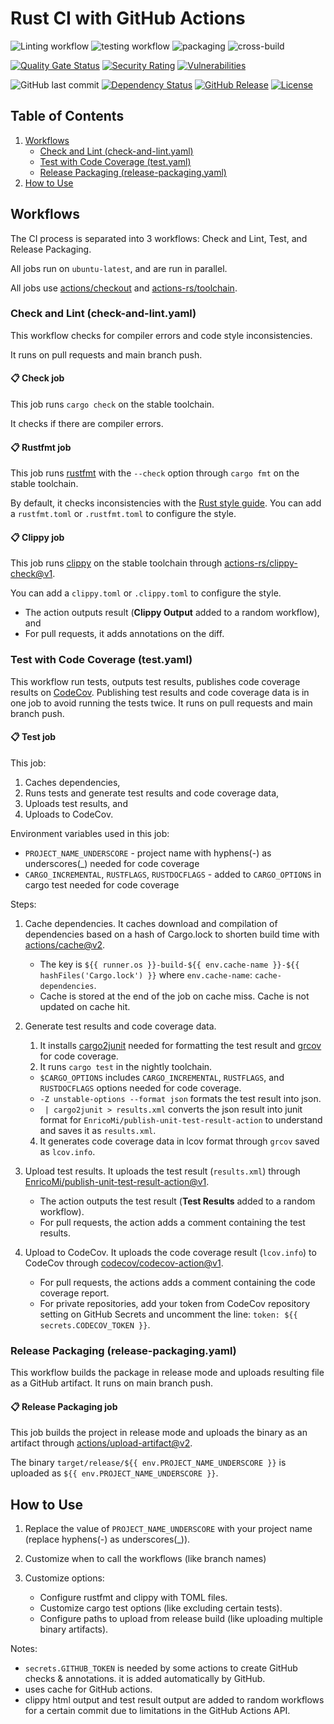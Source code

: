 # Rust CI with GitHub Actions

![Linting workflow](https://github.com/yonasBSD/rust-ci-github-actions-workflow/actions/workflows/lint.yaml/badge.svg)
![testing workflow](https://github.com/yonasBSD/rust-ci-github-actions-workflow/actions/workflows/test-with-coverage.yaml/badge.svg)
![packaging](https://github.com/yonasBSD/rust-ci-github-actions-workflow/actions/workflows/release-packaging.yaml/badge.svg)
![cross-build](https://github.com/yonasBSD/rust-ci-github-actions-workflow/actions/workflows/cross-build.yaml/badge.svg)

[![Quality Gate Status](https://sonarcloud.io/api/project_badges/measure?project=yonasBSD_rust-ci-github-actions-workflow&metric=alert_status)](https://sonarcloud.io/summary/new_code?id=yonasBSD_rust-ci-github-actions-workflow)
[![Security Rating](https://sonarcloud.io/api/project_badges/measure?project=yonasBSD_rust-ci-github-actions-workflow&metric=security_rating)](https://sonarcloud.io/summary/new_code?id=yonasBSD_rust-ci-github-actions-workflow)
[![Vulnerabilities](https://sonarcloud.io/api/project_badges/measure?project=yonasBSD_rust-ci-github-actions-workflow&metric=vulnerabilities)](https://sonarcloud.io/summary/new_code?id=yonasBSD_rust-ci-github-actions-workflow)
<!--[![codecov](https://codecov.io/gh/yonasBSD/rust-ci-github-actions-workflow/branch/main/graph/badge.svg?token=SLIHSUWHT2)](https://codecov.io/gh/yonasBSD/rust-ci-github-actions-workflow)-->
<!--[![ghcr.io](https://img.shields.io/badge/ghcr.io-download-blue)](https://github.com/yonasBSD/rust-ci-github-actions-workflow/pkgs/container/rust-ci-github-actions-workflow)-->
<!--[![Docker Pulls](https://img.shields.io/docker/pulls/rust-ci-github-actions-workflow/example.svg)](https://hub.docker.com/r/rust-ci-github-actions-workflow/example)-->
<!--[![Quay.io](https://img.shields.io/badge/Quay.io-download-blue)](https://quay.io/repository/rust-ci-github-actions-workflow/example)-->

![GitHub last commit](https://img.shields.io/github/last-commit/yonasBSD/rust-ci-github-actions-workflow)
[![Dependency Status](https://deps.rs/repo/github/yonasBSD/rust-ci-github-actions-workflow/status.svg)](https://deps.rs/repo/github/yonasBSD/rust-ci-github-actions-workflow)
[![GitHub Release](https://img.shields.io/github/release/yonasBSD/rust-ci-github-actions-workflow.svg)](https://github.com/yonasBSD/rust-ci-github-actions-workflow/releases/latest)
[![License](https://img.shields.io/github/license/yonasBSD/rust-ci-github-actions-workflow.svg)](https://github.com/yonasBSD/rust-ci-github-actions-workflow/blob/main/LICENSE.txt)
<!--[![Matrix Chat](https://img.shields.io/matrix/vaultwarden:matrix.org.svg?logo=matrix)](https://matrix.to/#/#vaultwarden:matrix.org)-->


## Table of Contents

1. [Workflows](#workflows)
    - [Check and Lint (check-and-lint.yaml)](#check-and-lint)
    - [Test with Code Coverage (test.yaml)](#test-with-code-coverage)
    - [Release Packaging (release-packaging.yaml)](#release-packaging)
2. [How to Use](#how-to-use)


## Workflows

The CI process is separated into 3 workflows: Check and Lint, Test, and Release Packaging.

All jobs run on `ubuntu-latest`, and are run in parallel.

All jobs use [actions/checkout](https://github.com/actions/checkout) and [actions-rs/toolchain](https://github.com/actions-rs/toolchain).

<a name="check-and-lint"></a>


### Check and Lint (check-and-lint.yaml)

This workflow checks for compiler errors and code style inconsistencies.

It runs on pull requests and main branch push.


#### 📋 Check job

This job runs `cargo check` on the stable toolchain.

It checks if there are compiler errors.


#### 📋 Rustfmt job

This job runs [rustfmt](https://github.com/rust-lang/rustfmt) with the `--check` option through `cargo fmt` on the stable toolchain.

By default, it checks inconsistencies with the [Rust style guide](https://github.com/rust-lang-nursery/fmt-rfcs/blob/master/guide/guide.md).
You can add a `rustfmt.toml` or `.rustfmt.toml` to configure the style.


#### 📋 Clippy job

This job runs [clippy](https://github.com/rust-lang/rust-clippy) on the stable toolchain through [actions-rs/clippy-check@v1](https://github.com/actions-rs/clippy-check).

You can add a `clippy.toml` or `.clippy.toml` to configure the style.
- The action outputs result (**Clippy Output** added to a random workflow), and
- For pull requests, it adds annotations on the diff.


### Test with Code Coverage (test.yaml)

This workflow run tests, outputs test results, publishes code coverage results on [CodeCov](https://codecov.io/).
Publishing test results and code coverage data is in one job to avoid running the tests twice.
It runs on pull requests and main branch push.


#### 📋 Test job

This job:
1. Caches dependencies,
2. Runs tests and generate test results and code coverage data,
3. Uploads test results, and
4. Uploads to CodeCov.

Environment variables used in this job:
- `PROJECT_NAME_UNDERSCORE` - project name with hyphens(-) as underscores(_) needed for code coverage
- `CARGO_INCREMENTAL`, `RUSTFLAGS`, `RUSTDOCFLAGS` - added to `CARGO_OPTIONS` in cargo test needed for code coverage

Steps:
1. Cache dependencies.
    It caches download and compilation of dependencies based on a hash of Cargo.lock to shorten build time
    with [actions/cache@v2](https://github.com/actions/cache).
    - The key is `${{ runner.os }}-build-${{ env.cache-name }}-${{ hashFiles('Cargo.lock') }}`
        where `env.cache-name`: `cache-dependencies`.
    - Cache is stored at the end of the job on cache miss. Cache is not updated on cache hit.

2. Generate test results and code coverage data.
    1. It installs [cargo2junit](https://github.com/johnterickson/cargo2junit) needed for formatting the test result and [grcov](https://github.com/mozilla/grcov) for code coverage.
    3. It runs `cargo test` in the nightly toolchain.
    - `$CARGO_OPTIONS` includes `CARGO_INCREMENTAL`, `RUSTFLAGS`, and `RUSTDOCFLAGS` options needed for code coverage.
    - `-Z unstable-options --format json` formats the test result into json.
    - ` | cargo2junit > results.xml` converts the json result into junit format for `EnricoMi/publish-unit-test-result-action` to understand and saves it as `results.xml`.
    4. It generates code coverage data in lcov format through `grcov` saved as `lcov.info`.

3. Upload test results.
    It uploads the test result (`results.xml`) through [EnricoMi/publish-unit-test-result-action@v1](https://github.com/EnricoMi/publish-unit-test-result-action).
    - The action outputs the test result (**Test Results** added to a random workflow).
    - For pull requests, the action adds a comment containing the test results.

4. Upload to CodeCov.
    It uploads the code coverage result (`lcov.info`) to CodeCov through [codecov/codecov-action@v1](https://github.com/codecov/codecov-action).
    - For pull requests, the actions adds a comment containing the code coverage report.
    - For private repositories, add your token from CodeCov repository setting on GitHub Secrets and uncomment the line: `token: ${{ secrets.CODECOV_TOKEN }}`.


### Release Packaging (release-packaging.yaml)

This workflow builds the package in release mode and uploads resulting file as a GitHub artifact.
It runs on main branch push.


#### 📋 Release Packaging job

This job builds the project in release mode and uploads the binary as an artifact through [actions/upload-artifact@v2](https://github.com/actions/upload-artifact).

The binary `target/release/${{ env.PROJECT_NAME_UNDERSCORE }}` is uploaded as `${{ env.PROJECT_NAME_UNDERSCORE }}`.


## How to Use

1. Replace the value of `PROJECT_NAME_UNDERSCORE` with your project name (replace hyphens(-) as underscores(_)).

2. Customize when to call the workflows (like branch names)

3. Customize options:
    - Configure rustfmt and clippy with TOML files.
    - Customize cargo test options (like excluding certain tests).
    - Configure paths to upload from release build (like uploading multiple binary artifacts).

Notes:
- `secrets.GITHUB_TOKEN` is needed by some actions to create GitHub checks & annotations. it is added automatically by GitHub.
- uses cache for GitHub actions.
- clippy html output and test result output are added to random workflows for a certain commit due to limitations in the GitHub Actions API.
